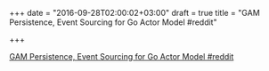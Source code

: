 +++
date = "2016-09-28T02:00:02+03:00"
draft = true
title = "GAM Persistence, Event Sourcing for Go Actor Model  #reddit"

+++

<p><a href="https://t.co/2cCpiZuTiP">GAM Persistence, Event Sourcing for Go Actor Model  #reddit</a></p>
